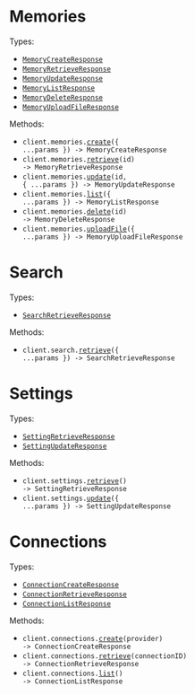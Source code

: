 # Memories

Types:

- <code><a href="./src/resources/memories.ts">MemoryCreateResponse</a></code>
- <code><a href="./src/resources/memories.ts">MemoryRetrieveResponse</a></code>
- <code><a href="./src/resources/memories.ts">MemoryUpdateResponse</a></code>
- <code><a href="./src/resources/memories.ts">MemoryListResponse</a></code>
- <code><a href="./src/resources/memories.ts">MemoryDeleteResponse</a></code>
- <code><a href="./src/resources/memories.ts">MemoryUploadFileResponse</a></code>

Methods:

- <code title="post /v3/memories">client.memories.<a href="./src/resources/memories.ts">create</a>({ ...params }) -> MemoryCreateResponse</code>
- <code title="get /v3/memories/{id}">client.memories.<a href="./src/resources/memories.ts">retrieve</a>(id) -> MemoryRetrieveResponse</code>
- <code title="patch /v3/memories/{id}">client.memories.<a href="./src/resources/memories.ts">update</a>(id, { ...params }) -> MemoryUpdateResponse</code>
- <code title="get /v3/memories">client.memories.<a href="./src/resources/memories.ts">list</a>({ ...params }) -> MemoryListResponse</code>
- <code title="delete /v3/memories/{id}">client.memories.<a href="./src/resources/memories.ts">delete</a>(id) -> MemoryDeleteResponse</code>
- <code title="post /v3/memories/file">client.memories.<a href="./src/resources/memories.ts">uploadFile</a>({ ...params }) -> MemoryUploadFileResponse</code>

# Search

Types:

- <code><a href="./src/resources/search.ts">SearchRetrieveResponse</a></code>

Methods:

- <code title="get /v3/search">client.search.<a href="./src/resources/search.ts">retrieve</a>({ ...params }) -> SearchRetrieveResponse</code>

# Settings

Types:

- <code><a href="./src/resources/settings.ts">SettingRetrieveResponse</a></code>
- <code><a href="./src/resources/settings.ts">SettingUpdateResponse</a></code>

Methods:

- <code title="get /v3/settings">client.settings.<a href="./src/resources/settings.ts">retrieve</a>() -> SettingRetrieveResponse</code>
- <code title="patch /v3/settings">client.settings.<a href="./src/resources/settings.ts">update</a>({ ...params }) -> SettingUpdateResponse</code>

# Connections

Types:

- <code><a href="./src/resources/connections.ts">ConnectionCreateResponse</a></code>
- <code><a href="./src/resources/connections.ts">ConnectionRetrieveResponse</a></code>
- <code><a href="./src/resources/connections.ts">ConnectionListResponse</a></code>

Methods:

- <code title="post /v3/connections/{provider}">client.connections.<a href="./src/resources/connections.ts">create</a>(provider) -> ConnectionCreateResponse</code>
- <code title="get /v3/connections/{connectionId}">client.connections.<a href="./src/resources/connections.ts">retrieve</a>(connectionID) -> ConnectionRetrieveResponse</code>
- <code title="get /v3/connections">client.connections.<a href="./src/resources/connections.ts">list</a>() -> ConnectionListResponse</code>
